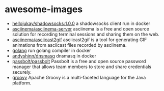 # awesome-images

* [hellojukay/shadowsocks:1.0.0](https://cloud.docker.com/u/hellojukay/repository/docker/hellojukay/shadowsocks) a shadowsocks client run in docker
* [asciinema/asciinema-server](https://hub.docker.com/r/asciinema/asciinema-server/) asciinema is a free and open source solution for recording terminal sessions and sharing them on the web.
* [asciinema/asciicast2gif](https://hub.docker.com/r/asciinema/asciicast2gif) asciicast2gif is a tool for generating GIF animations from asciicast files recorded by asciinema.
* [golang](https://hub.docker.com/_/golang) run golang compiler in docker
* [andyshinn/dnsmasq](https://hub.docker.com/r/andyshinn/dnsmasq/) dnsmasq in docker
* [passbolt/passbolt](https://hub.docker.com/r/passbolt/passbolt) Passbolt is a free and open source password manager that allows team members to store and share credentials securely.
* [groovy](https://hub.docker.com/_/groovy) Apache Groovy is a multi-faceted language for the Java platform.


